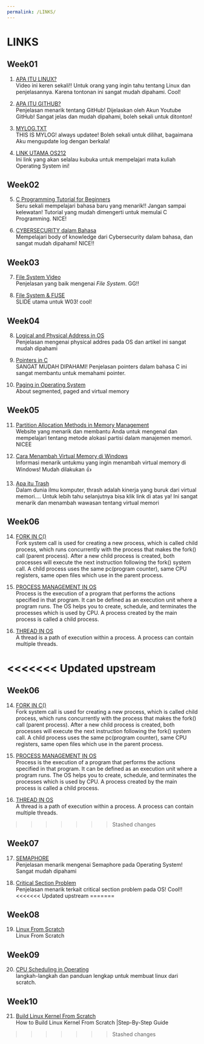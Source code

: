 ```yaml
---
permalink: /LINKS/
---
```


# LINKS

## Week01

1. [APA ITU LINUX?](https://www.youtube.com/watch?v=zA3vmx0GaO8)<br>
Video ini keren sekali!!
Untuk orang yang ingin tahu tentang Linux dan penjelasannya. Karena tontonan ini sangat mudah dipahami.
Cool!

2. [APA ITU GITHUB?](https://www.youtube.com/watch?v=w3jLJU7DT5E)<br>
Penjelasan menarik tentang GitHub!
Dijelaskan oleh Akun Youtube GitHub!
Sangat jelas dan mudah dipahami, boleh sekali untuk ditonton!

3. [MYLOG.TXT](https://anantaristik.github.io/os212/TXT/mylog.txt)<br>
THIS IS MYLOG!
always updatee!
Boleh sekali untuk dilihat, bagaimana Aku mengupdate log dengan berkala!

4. [LINK UTAMA OS212](https://os.vlsm.org/)<br>
Ini link yang akan selalau kubuka untuk mempelajari mata kuliah Operating System ini!

## Week02

5. [C Programming Tutorial for Beginners](https://www.youtube.com/watch?v=KJgsSFOSQv0)<br>
Seru sekali mempelajari bahasa baru yang menarik!! Jangan sampai kelewatan!
Tutorial yang mudah dimengerti untuk memulai C Programming. NICE!

6. [CYBERSECURITY dalam Bahasa](https://www.youtube.com/watch?v=gKBwEixTrPc)<br>
Mempelajari body of knowledge dari Cybersecurity dalam bahasa, dan sangat mudah dipahami! NICE!! 

## Week03

7. [File System Video](https://www.youtube.com/watch?v=KN8YgJnShPM)<br>
Penjelasan yang baik mengenai _File System_. GG!!

8. [File System & FUSE](https://os.vlsm.org/Slides/os03.pdf)<br>
SLIDE utama untuk W03! cool!

## Week04

8. [Logical and Physical Address in OS](https://www.geeksforgeeks.org/logical-and-physical-address-in-operating-system/)<br>
Penjelasan mengenai physical addres pada OS dan artikel ini sangat mudah dipahami

9. [Pointers in C](https://www.youtube.com/watch?v=mw1qsMieK5c)<br>
SANGAT MUDAH DIPAHAMI! Penjelasan pointers dalam bahasa C ini sangat membantu untuk memahami pointer.

10. [Paging in Operating System](https://www.youtube.com/watch?v=p9yZNLeOj4s)<br>
About segmented, paged and virtual memory

## Week05
11. [Partition Allocation Methods in Memory Management](https://www.geeksforgeeks.org/partition-allocation-methods-in-memory-management/)<br>
Website yang menarik dan membantu Anda untuk mengenal dan mempelajari tentang metode alokasi partisi dalam manajemen memori. NICEE

12. [Cara Menambah Virtual Memory di Windows](https://winpreso.com/cara-menambah-virtual-memory-di-windows/)<br>
Informasi menarik untukmu yang ingin menambah virtual memory di Windows! Mudah dilakukan 👍

13. [Apa itu Trash](https://www.javatpoint.com/what-is-thrash)<br>
Dalam dunia ilmu komputer, thrash adalah kinerja yang buruk dari virtual memori.... Untuk lebih tahu selanjutnya bisa klik link di atas ya! Ini sangat menarik dan menambah wawasan tentang virtual memori

## Week06
14. [FORK IN C()](https://www.geeksforgeeks.org/fork-system-call/)<br>
Fork system call is used for creating a new process, which is called child process, which runs concurrently with the process that makes the fork() call (parent process). After a new child process is created, both processes will execute the next instruction following the fork() system call. A child process uses the same pc(program counter), same CPU registers, same open files which use in the parent process.

15. [PROCESS MANAGEMENT IN OS](https://www.guru99.com/process-management-pcb.html)<br>
Process is the execution of a program that performs the actions specified in that program. It can be defined as an execution unit where a program runs. The OS helps you to create, schedule, and terminates the processes which is used by CPU. A process created by the main process is called a child process.

16. [THREAD IN OS](https://www.geeksforgeeks.org/thread-in-operating-system/)<br>
A thread is a path of execution within a process. A process can contain multiple threads.

<<<<<<< Updated upstream
=======
## Week06
14. [FORK IN C()](https://www.geeksforgeeks.org/fork-system-call/)<br>
Fork system call is used for creating a new process, which is called child process, which runs concurrently with the process that makes the fork() call (parent process). After a new child process is created, both processes will execute the next instruction following the fork() system call. A child process uses the same pc(program counter), same CPU registers, same open files which use in the parent process.

15. [PROCESS MANAGEMENT IN OS](https://www.guru99.com/process-management-pcb.html)<br>
Process is the execution of a program that performs the actions specified in that program. It can be defined as an execution unit where a program runs. The OS helps you to create, schedule, and terminates the processes which is used by CPU. A process created by the main process is called a child process.

16. [THREAD IN OS](https://www.geeksforgeeks.org/thread-in-operating-system/)<br>
A thread is a path of execution within a process. A process can contain multiple threads.

>>>>>>> Stashed changes
## Week07
17. [SEMAPHORE](https://www.geeksforgeeks.org/semaphores-in-process-synchronization/)<br>
Penjelasan menarik mengenai Semaphore pada Operating System! Sangat mudah dipahami

18. [Critical Section Problem](https://www.javatpoint.com/os-critical-section-problem)<br>
Penjelasan menarik terkait critical section problem pada OS! Cool!!
<<<<<<< Updated upstream
=======

## Week08
19. [Linux From Scratch](https://www.linuxfromscratch.org/lfs/view/11.0/)<br>
Linux From Scratch

## Week09
20. [CPU Scheduling in Operating](https://www.geeksforgeeks.org/cpu-scheduling-in-operating-systems/)<br>
langkah-langkah dan panduan lengkap untuk membuat linux dari scratch.

## Week10
21. [Build Linux Kernel From Scratch](https://phoenixnap.com/kb/build-linux-kernel)<br>
How to Build Linux Kernel From Scratch |Step-By-Step Guide
>>>>>>> Stashed changes
